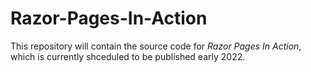 # Razor-Pages-In-Action

This repository will contain the source code for _Razor Pages In Action_, which is currently shceduled to be published early 2022.
